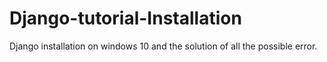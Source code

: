 # Django-tutorial-Installation
Django installation on windows 10 and the solution of all the possible error.
